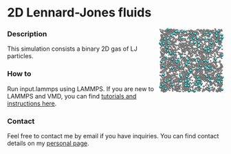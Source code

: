 # 2D Lennard-Jones fluids

<img align="right" width="30%" src="2D-lj.jpg">

### Description

This simulation consists a binary 2D gas of LJ particles.

### How to

Run input.lammps using LAMMPS. If you are new to LAMMPS and VMD, you can find [tutorials and instructions here](https://lammpstutorials.github.io/).

### Contact

Feel free to contact me by email if you have inquiries. You can find contact details on my [personal page](https://simongravelle.github.io/).
